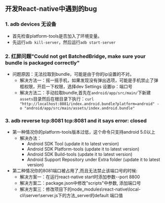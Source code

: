 ## 开发React-native中遇到的bug

### 1. adb devices 无设备
* 首先检查platform-tools是否加入了环境变量。
* 先运行`adb kill-server`，然后运行`adb start-server`

### 2. 红屏问题"Could not get BatchedBridge, make sure your bundle is packaged correctly"
* 问题原因：无法拉取到bundle，可能是由于你的ip设置的不对。
	* 解决方法一：摇一摇手机，如果发现没有弹出选项，可能是手机禁止了弹框权限，开启一下权限，选择dev Settings 设置ip：端口号
	* 解决方法二：手动拉取bundle,首先在`android/app/src/main/`下新建`assets`目录然后在根目录下执行：`curl "http://localhost:8081/index.android.bundle?platform=android" -o "android/app/src/main/assets/index.android.bundle"`
### 3. adb reverse tcp:8081 tcp:8081 and it says error: closed
*	第一种情况你的platform-tools版本过低，这个命令只支持android 5.0以上
	*	解决办法：
		*	Android SDK Tool (update it to latest version)
		*	Android SDK Platform-tools (update it to latest version)
		*	Android SDK Build-tools (update it to latest version)
		*	Android Support Repository under Extra folder (update it to latest version)
* 第二种情况你的8081端口被占用了,而且无法禁止该端口号的时候:
	* 解决方案一：在运行react-native start时添加参数--port 8800
	* 解决方案二：package.json中修改"scripts"中参数, 添加端口号
	* 解决方案三：修改项目下的node_modules\react-native\local-cli\server\server.js下的方法_server的default 端口值